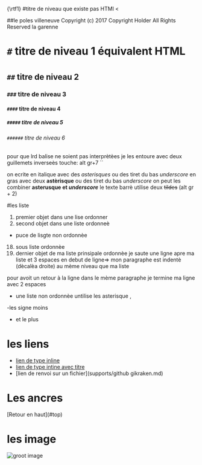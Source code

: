 {\rtf1}
#titre de  niveau que existe pas HTMl <

##le poles villeneuve Copyright (c) 2017 Copyright Holder All Rights Reserved  la garenne
# `#` titre de niveau 1 équivalent HTML <h1></h1>
## `##` titre de niveau 2
### `###` titre de niveau 3
#### `####` titre de niveau 4
##### `#####` titre de niveau 5
###### `######` titre de niveau 6
pour que lrd balise ne soient pas interprètèes je les entoure avec deux guillemets inverseès touche: alt gr+7 ``

on ecrite en italique avec des *asterisques* ou des tiret du bas _underscore_
en gras avec deux **astèrisque** ou des tiret du bas _underscore_
on peut les combiner **asterusque et _underscore_**
le texte barrè utilise deux ~~tildes~~ (alt gr + 2)

#les liste

1. premier objet dans une lise ordonner
2. second objet dans une liste  ordonneè
  * puce de lisgte non ordonnèe
18. sous liste ordonnèe
4. dernier objet de ma liste prinsipale ordonnèe
je saute une ligne apre ma liste et 3 espaces en debut de ligne=> mon paragraphe est indentè (dècalèa droite)  au mème niveau que ma liste

pour avoit un retour à la ligne dans le mème paragraphe je termine ma ligne avec 2 espaces

* une liste non ordonnèe untilise les asterisque ,

-les signe moins
+ et le plus


# les liens

*  [lien de type inline](http://www.google.fr)
*  [lien de type intine avec titre](http://www.google.fr "acceuil de google")
*  [lien de renvoi sur un fichier](supports/github gikraken.md)

# Les ancres
<a name="ancres">
[Retour en haut](#top)

# les image

 ![groot image](https://media.giphy.com/media/3osxY9XiM3ns7UJMiI/giphy.gif)
